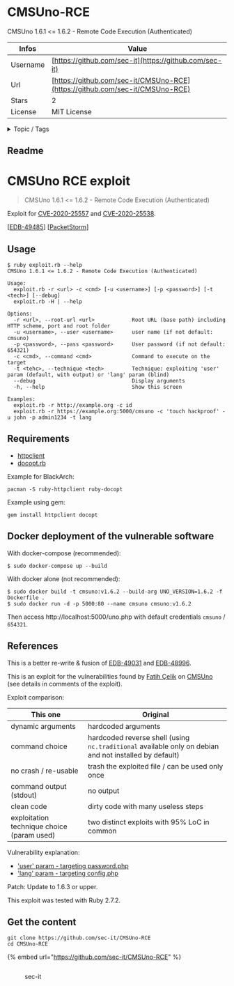 # CMSUno-RCE

CMSUno 1.6.1 <= 1.6.2 - Remote Code Execution (Authenticated)

| Infos    | Value                                                              |
| -------- | -------------------------------------------------------------------|
| Username | [https://github.com/sec-it](https://github.com/sec-it) |
| Url      | [https://github.com/sec-it/CMSUno-RCE](https://github.com/sec-it/CMSUno-RCE)                                               |
| Stars    | 2                                                          |
| License  | MIT License                                                        |

<details>

<summary>Topic / Tags</summary>

* cms* cmsuno* cve-2020-25538* cve-2020-25557* exploit* poc* rce* remote-code-execution

</details>

## Readme

# CMSUno RCE exploit

> CMSUno 1.6.1 <= 1.6.2 - Remote Code Execution (Authenticated)

Exploit for [CVE-2020-25557][CVE-2020-25557] and [CVE-2020-25538][CVE-2020-25538].

[[EDB-49485](https://www.exploit-db.com/exploits/49485)] [[PacketStorm](https://packetstormsecurity.com/files/161162/CMSUno-1.6.2-Remote-Code-Execution.html)]

## Usage

```plaintext
$ ruby exploit.rb --help
CMSUno 1.6.1 <= 1.6.2 - Remote Code Execution (Authenticated)

Usage:
  exploit.rb -r <url> -c <cmd> [-u <username>] [-p <password>] [-t <tech>] [--debug]
  exploit.rb -H | --help

Options:
  -r <url>, --root-url <url>            Root URL (base path) including HTTP scheme, port and root folder
  -u <username>, --user <username>      user name (if not default: cmsuno)
  -p <password>, --pass <password>      User password (if not default: 654321)
  -c <cmd>, --command <cmd>             Command to execute on the target
  -t <tehc>, --technique <tech>         Technique: exploiting 'user' param (default, with output) or 'lang' param (blind)
  --debug                               Display arguments
  -h, --help                            Show this screen

Examples:
  exploit.rb -r http://example.org -c id
  exploit.rb -r https://example.org:5000/cmsuno -c 'touch hackproof' -u john -p admin1234 -t lang
```

## Requirements

- [httpclient](https://github.com/nahi/httpclient)
- [docopt.rb](https://github.com/docopt/docopt.rb)

Example for BlackArch:

```plaintext
pacman -S ruby-httpclient ruby-docopt
```

Example using gem:

```plaintext
gem install httpclient docopt
```

## Docker deployment of the vulnerable software

With docker-compose (recommended):

```shell
$ sudo docker-compose up --build
```

With docker alone (not recommended):

```shell
$ sudo docker build -t cmsuno:v1.6.2 --build-arg UNO_VERSION=1.6.2 -f Dockerfile .
$ sudo docker run -d -p 5000:80 --name cmsuno cmsuno:v1.6.2
```

Then access http://localhost:5000/uno.php with default credentials
`cmsuno` / `654321`.

## References

This is a better re-write & fusion of [EDB-49031][EDB-49031] and [EDB-48996][EDB-48996].

This is an exploit for the vulnerabilities found by [Fatih Çelik](https://fatihhcelik.blogspot.com) on [CMSUno](https://www.boiteasite.fr/cmsuno.html) (see details in comments of the exploit).

Exploit comparison:

This one | Original
-------- | --------
dynamic arguments | hardcoded arguments
command choice | hardcoded reverse shell (using `nc.traditional` available only on debian and not installed by default)
no crash / re-usable | trash the exploited file / can be used only once
command output (stdout) | no output
clean code | dirty code with many useless steps
exploitation technique choice (param used) | two distinct exploits with 95% LoC in common

Vulnerability explanation:

- ['user' param - targeting password.php](https://fatihhcelik.blogspot.com/2020/09/cmsuno-162-remote-code-execution.html)
- ['lang' param - targeting config.php](https://fatihhcelik.blogspot.com/2020/09/cmsuno-162-remote-code-execution_30.html)

Patch: Update to 1.6.3 or upper.

This exploit was tested with Ruby 2.7.2.

[CVE-2020-25557]:https://nvd.nist.gov/vuln/detail/CVE-2020-25557
[CVE-2020-25538]:https://nvd.nist.gov/vuln/detail/CVE-2020-25538
[EDB-49031]:https://www.exploit-db.com/exploits/49031
[EDB-48996]:https://www.exploit-db.com/exploits/48996



## Get the content

```
git clone https://github.com/sec-it/CMSUno-RCE
cd CMSUno-RCE
```

{% embed url="https://github.com/sec-it/CMSUno-RCE" %}

<figure><img src="https://avatars.githubusercontent.com/u/78081535?v=4" alt=""><figcaption><p>sec-it</p></figcaption></figure>
